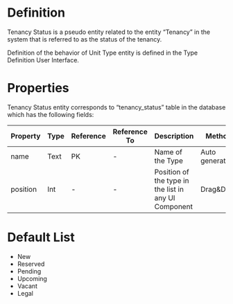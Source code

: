 # Definition
Tenancy Status is a pseudo entity related to the entity “Tenancy” in the system that is referred to as the status of the tenancy.

Definition of the behavior of Unit Type entity is defined in the Type Definition User Interface.

# Properties
Tenancy Status entity corresponds to “tenancy_status” table in the database which has the following fields:

| Property  | Type   | Reference | Reference To | Description | Method
| ------    | ------ | ------    | ------       | ------      | ------
name|Text|PK|-|Name of the Type|Auto generated
position|Int|-|-|Position of the type in the list in any UI Component|Drag&Drop

# Default List
* New
* Reserved
* Pending
* Upcoming
* Vacant
* Legal
